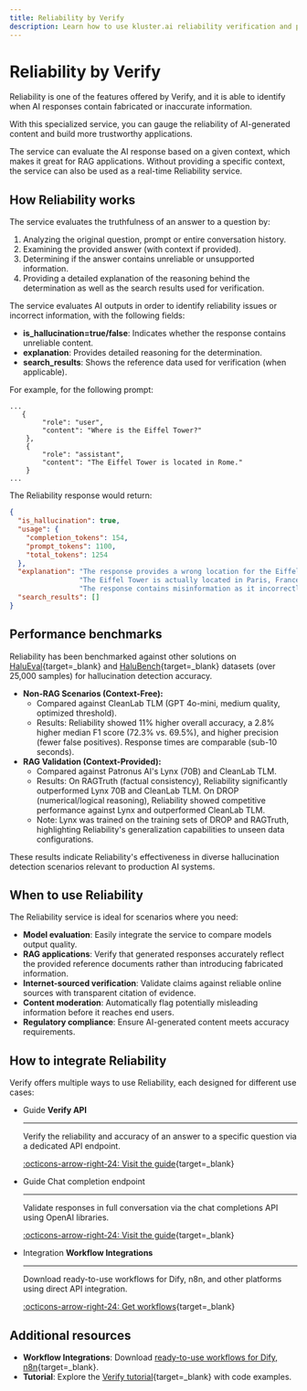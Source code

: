 ```yaml
---
title: Reliability by Verify
description: Learn how to use kluster.ai reliability verification and prevent unreliable content in your applications using kluster.ai's specialized Verify.
---
```


# Reliability by Verify

Reliability is one of the features offered by Verify, and it is able to identify when AI responses contain fabricated or inaccurate information.

With this specialized service, you can gauge the reliability of AI-generated content and build more trustworthy applications.

The service can evaluate the AI response based on a given context, which makes it great for RAG applications. Without providing a specific context, the service can also be used as a real-time Reliability service.

## How Reliability works

The service evaluates the truthfulness of an answer to a question by:

1. Analyzing the original question, prompt or entire conversation history.
2. Examining the provided answer (with context if provided).
3. Determining if the answer contains unreliable or unsupported information.
4. Providing a detailed explanation of the reasoning behind the determination as well as the search results used for verification.
    
The service evaluates AI outputs in order to identify reliability issues or incorrect information, with the following fields:

- **is_hallucination=true/false**: Indicates whether the response contains unreliable content.
- **explanation**: Provides detailed reasoning for the determination.
- **search_results**: Shows the reference data used for verification (when applicable).

For example, for the following prompt:

```
...
   {
        "role": "user",
        "content": "Where is the Eiffel Tower?"
    },
    {
        "role": "assistant",
        "content": "The Eiffel Tower is located in Rome."
    }
...
```

The Reliability response would return:

```json
{
  "is_hallucination": true,
  "usage": {
    "completion_tokens": 154,
    "prompt_tokens": 1100,
    "total_tokens": 1254
  },
  "explanation": "The response provides a wrong location for the Eiffel Tower.\n"
                 "The Eiffel Tower is actually located in Paris, France, not in Rome.\n"
                 "The response contains misinformation as it incorrectly states the tower's location.",
  "search_results": []
}
```

## Performance benchmarks

Reliability has been benchmarked against other solutions on [HaluEval](https://github.com/RUCAIBox/HaluEval){target=\_blank} and [HaluBench](https://huggingface.co/datasets/PatronusAI/HaluBench){target=\_blank} datasets (over 25,000 samples) for hallucination detection accuracy.

- **Non-RAG Scenarios (Context-Free):**
    - Compared against CleanLab TLM (GPT 4o-mini, medium quality, optimized threshold).
    - Results: Reliability showed 11% higher overall accuracy, a 2.8% higher median F1 score (72.3% vs. 69.5%), and higher precision (fewer false positives). Response times are comparable (sub-10 seconds).
- **RAG Validation (Context-Provided):**
    - Compared against Patronus AI's Lynx (70B) and CleanLab TLM.
    - Results: On RAGTruth (factual consistency), Reliability significantly outperformed Lynx 70B and CleanLab TLM. On DROP (numerical/logical reasoning), Reliability showed competitive performance against Lynx and outperformed CleanLab TLM.
    - Note: Lynx was trained on the training sets of DROP and RAGTruth, highlighting Reliability's generalization capabilities to unseen data configurations.

These results indicate Reliability's effectiveness in diverse hallucination detection scenarios relevant to production AI systems.

## When to use Reliability

The Reliability service is ideal for scenarios where you need:

- **Model evaluation**: Easily integrate the service to compare models output quality.
- **RAG applications**: Verify that generated responses accurately reflect the provided reference documents rather than introducing fabricated information.
- **Internet-sourced verification**: Validate claims against reliable online sources with transparent citation of evidence.
- **Content moderation**: Automatically flag potentially misleading information before it reaches end users.
- **Regulatory compliance**: Ensure AI-generated content meets accuracy requirements.

## How to integrate Reliability

Verify offers multiple ways to use Reliability, each designed for different use cases:

<div class="grid cards" markdown>

-   <span class="badge guide">Guide</span> __Verify API__

    ---

    Verify the reliability and accuracy of an answer to a specific question via a dedicated API endpoint.

    [:octicons-arrow-right-24: Visit the guide](/verify/reliability/verify-api/){target=\_blank}

-   <span class="badge guide">Guide</span> Chat completion endpoint

    ---

    Validate responses in full conversation via the chat completions API using OpenAI libraries.

    [:octicons-arrow-right-24: Visit the guide](/verify/reliability/chat-completion/){target=\_blank}

-   <span class="badge integration">Integration</span> __Workflow Integrations__

    ---

    Download ready-to-use workflows for Dify, n8n, and other platforms using direct API integration.

    [:octicons-arrow-right-24: Get workflows](/verify/reliability/workflow-integrations/){target=_blank}

</div>

## Additional resources

- **Workflow Integrations**: Download [ready-to-use workflows for Dify, n8n](/verify/reliability/workflow-integrations/){target=_blank}.
- **Tutorial**: Explore the [Verify tutorial](/tutorials/klusterai-api/reliability/){target=_blank} with code examples.

